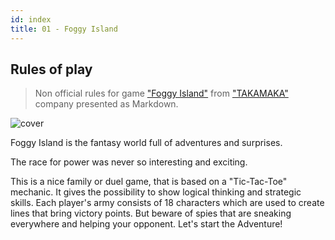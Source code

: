 ```yaml
---
id: index
title: 01 - Foggy Island
---
```


## Rules of play

> Non official rules for game ["Foggy Island"][gamePage] from ["TAKAMAKA"][TAKAMAKA] company presented as Markdown.

![cover](assets/FoggyIsland/boxCover.jpg)

Foggy Island is the fantasy world full of adventures and surprises.

The race for power was never so interesting and exciting.

This is a nice family or duel game, that is based on a "Tic-Tac-Toe" mechanic. It gives the possibility to show logical thinking and strategic skills. Each player's army consists of 18 characters which are used to create lines that bring victory points. But beware of spies that are sneaking everywhere and helping your opponent. Let's start the Adventure!

<!--Web links ref-->

[gamePage]: https://www.takamaka.com.ua/product/tumannyj-ostriv/

[TAKAMAKA]: http://www.takamaka.com.ua/
